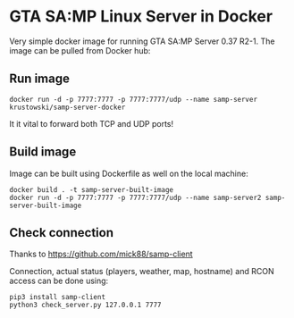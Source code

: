 # GTA SA:MP Linux Server in Docker

Very simple docker image for running GTA SA:MP Server 0.37 R2-1. The image can be pulled from Docker hub:

## Run image

```
docker run -d -p 7777:7777 -p 7777:7777/udp --name samp-server krustowski/samp-server-docker
```

It it vital to forward both TCP and UDP ports!

## Build image

Image can be built using Dockerfile as well on the local machine:

```
docker build . -t samp-server-built-image
docker run -d -p 7777:7777 -p 7777:7777/udp --name samp-server2 samp-server-built-image
```

## Check connection

Thanks to https://github.com/mick88/samp-client

Connection, actual status (players, weather, map, hostname) and RCON access can be done using:

```
pip3 install samp-client
python3 check_server.py 127.0.0.1 7777
```
